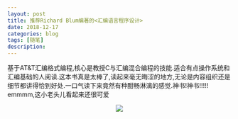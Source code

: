 ```yaml
---
layout: post
title: 推荐Richard Blum编著的<汇编语言程序设计>
date: 2018-12-17
categories: blog
tags: [随笔]
description: 
---
```


基于AT&T汇编格式编程,核心是教授C与汇编混合编程的技能.适合有点操作系统和汇编基础的人阅读.这本书真是太棒了,读起来毫无晦涩的地方,无论是内容组织还是细节都讲得恰到好处.一口气读下来竟然有种酣畅淋漓的感觉.神书!神书!!!!!     
emmmm,这小老头儿看起来还很可爱

<center>
<p><img src="https://i.loli.net/2018/12/17/5c1755ea81f76.jpg" align="center"></p>
</center>

